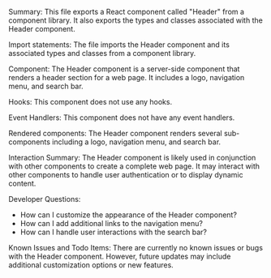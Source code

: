 Summary:
This file exports a React component called "Header" from a component library. It also exports the types and classes associated with the Header component. 

Import statements:
The file imports the Header component and its associated types and classes from a component library.

Component:
The Header component is a server-side component that renders a header section for a web page. It includes a logo, navigation menu, and search bar.

Hooks:
This component does not use any hooks.

Event Handlers:
This component does not have any event handlers.

Rendered components:
The Header component renders several sub-components including a logo, navigation menu, and search bar.

Interaction Summary:
The Header component is likely used in conjunction with other components to create a complete web page. It may interact with other components to handle user authentication or to display dynamic content.

Developer Questions:
- How can I customize the appearance of the Header component?
- How can I add additional links to the navigation menu?
- How can I handle user interactions with the search bar?

Known Issues and Todo Items:
There are currently no known issues or bugs with the Header component. However, future updates may include additional customization options or new features.